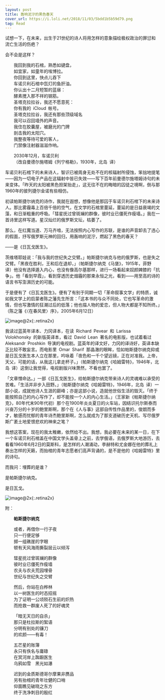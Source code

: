 ```yaml
---
layout: post
title: 轰响泥泞的黑色春天
cover_url: https://i.loli.net/2018/11/03/5bdd1b5b59d79.png
tag: Read
---
```


试想一下，在未来，出生于21世纪的诗人将用怎样的意象描绘极权政治的罪愆和流亡生活的伤疤？

会不会是这样？

&emsp;&emsp;我回到我的石棺，熟悉如键盘，   
&emsp;&emsp;如宜家，如童年的埃博拉。   
&emsp;&emsp;你回到这里，快点儿吞下   
&emsp;&emsp;车诺贝利石棺中氙灯的鱼肝油。   
&emsp;&emsp;你认出十二月短暂的蓝昼：   
&emsp;&emsp;酵素搅入那不祥的钢筋。   
&emsp;&emsp;圣塔克拉拉谷，我还不愿意死：   
&emsp;&emsp;你有我的&ensp;iCloud&ensp;帐号。   
&emsp;&emsp;圣塔克拉拉谷，我还有那些顶级域名   
&emsp;&emsp;我可以召回墙外的声音。   
&emsp;&emsp;我住在胶囊屋，被磨光的门牌   
&emsp;&emsp;剖击我的太阳穴。   
&emsp;&emsp;我整夜等待可爱的客人，   
&emsp;&emsp;门禁像注射器滋滋作响。

&emsp;&emsp;2030年12月，车诺贝利   
&emsp;&emsp;（改自曼德尔施塔姆《列宁格勒》，1930年，北岛&ensp;译）

车诺贝利石棺下的未来诗人，智识已被周身无处不在的核辐射所侵蚀，笨拙地提笔——因为一切电子产品在这辐射中皆已失效——写下百年前曼德尔施塔姆诗句的未来变体。「昨天的太阳被黑色担架抬走」，这无往不在的晦暗的囚徒之境啊，倒与那1960年的彼列捷尔金诺有些相仿。

初读帕斯捷尔纳克的诗作，我就在遐想，想像他是那囚于车诺贝利石棺下的未来诗人。那比雾霾毒上百倍千倍的空气，在文学的石棺里蔓延，蔓延的是日益衰竭的文藻，和日渐粗重的呼吸。「彗星抚过曾斑斓的群像，彼时业已僵死作瘦墙。」我在一首诗里这样写道。星汉灿烂的俄罗斯文坛，枯萎了。

那么，在红魔当道、万马齐喑，无法按照内心写作的苏联，是谁的声音卸去了违心的假面，抒写俄罗斯元神的回归，用轰响的泥泞，燃起了黑色的春天？

——是《日瓦戈医生》。

茨维塔耶娃说：「我与我的世纪失之交臂。」帕斯捷尔纳克与他的俄罗斯，也是失之交臂。「黑夜在胜利，王和后在退却，」（帕斯捷尔纳克《马堡》，1915年，菲野&ensp;译）他没有选择遁入内心，也没有像高尔基那样，进行一场看起来奴颜婢膝的「抗争」。他「看到早霞」，看到穿透历史烟霾的那束永恒之光，看到——用至高的诗的语言书写澎湃历史的可能。

于是便有了《日瓦戈医生》。便有了有别于同期一切「革命叙事文学」的特质，诚如我文学上的启蒙者陈之藩先生所言：「这本书的与众不同处，它也写革命的激情，但也写激情的狂潮过后的低落；他也描人物的爱恋，但人物大都是不知所终。」（陈之藩《〈在春风里〉序》，2005年6月12日）

![image@2x](https://i.loli.net/2018/11/03/5bdd1b5d0b494.jpg){:.retina2x}

我读过蓝英年译本、力冈译本，在读&ensp;Richard&ensp;Pevear&ensp;和&ensp;Larissa&ensp;Volokhonsky&ensp;的新版英译本，看过&ensp;David&ensp;Lean&ensp;著名的电影版，也试着看过&ensp;Aleksandr&ensp;Proshkin&ensp;导演的电视剧。蓝英年的译文好，力冈的译诗好，英译本缺乏比较不敢妄言。而电影里&ensp;Omar&ensp;Sharif&ensp;那晶澈的眼眸，恰如帕斯捷尔纳克抑或是日瓦戈医生本人立在那里，吟咏着「夜色和一千个望远镜，正在对准我。上帝，天父，可能的话，从我这儿拿走杯子。」（帕斯捷尔纳克《哈姆雷特》，1946年，北岛&ensp;译）这倒让我觉得，电视剧版兴味萧然，不看也罢了。

「文章憎命达。」一部《日瓦戈医生》，给帕斯捷尔纳克带来诗人的灵魂难以承受的苦难。「生活并非步入田野。」（帕斯捷尔纳克《哈姆雷特》，1946年，北岛&ensp;译）一部小说，成就他诗人生涯的巅峰；亦是这部小说，造就他世俗生活的毁灭。「终于能按照自己的内心写作了，却不能按一个人的内心生活。」（王家新《帕斯捷尔纳克》，80年代末90年代初）那个在1900年炎炎夏日的火车站，因结识托尔斯泰而兴奋万分的十岁的鲍里斯啊，那个在《人与事》这部自传性作品里的，俊朗而多才，敏感而忧郁的青年诗杰鲍里斯啊，怎么就成为了那支道破历史天机、写尽俄罗斯广袤土地爱恨悲欢的神来之笔？

我想这答案，现在的我太稚嫩，依然给不出。我想，我必要在未来的某一日，在下一个车诺贝利石棺盖在中国文学头盖骨上之前，去学俄语，去俄罗斯大地游历，去看看1960年6月2日的莫斯科，是怎样的人潮涌动，李赫特和尤金娜在他的葬礼上奏出怎样的天籁，而抬棺的青年志愿者们高声背诵的，是不是他的《哈姆雷特》里的诗句。

而我问：埋葬的是谁？

是帕斯捷尔纳克。

是日瓦戈。

![image@2x](https://i.loli.net/2018/11/03/5bdd1b5ce7597.jpg){:.retina2x}

附：

&emsp;&emsp;**帕斯捷尔纳克**

&emsp;&emsp;或者，再借你一行子夜   
&emsp;&emsp;只一行便足够   
&emsp;&emsp;掷一组礁崖的字眼   
&emsp;&emsp;顿有天风海雨撕裂层云以倾泻

&emsp;&emsp;彗星抚过曾斑斓的群像   
&emsp;&emsp;彼时业已僵死作瘦墙   
&emsp;&emsp;农夫与农夫荒园埋骨   
&emsp;&emsp;世纪与世纪失之交臂

&emsp;&emsp;然后，你站在白桦林   
&emsp;&emsp;以一树医生的时态招摇   
&emsp;&emsp;为了证明一公顷陨石生前的炽热   
&emsp;&emsp;而抢救一群废人死了的好魂灵

&emsp;&emsp;「暗无天日的自杀」   
&emsp;&emsp;那只是杜拉斯的絮语   
&emsp;&emsp;分明有别处的镰刀   
&emsp;&emsp;的欢颜——有毒！

&emsp;&emsp;五芒星的账簿   
&emsp;&emsp;永只有佚名与庸碌   
&emsp;&emsp;在冥河岸上踟蹰医生   
&emsp;&emsp;乌鸦如雪&emsp;黑光如瀑

&emsp;&emsp;迟到的金质斯德哥尔摩果非赝品   
&emsp;&emsp;另有抬棺的青年壮健的口哨   
&emsp;&emsp;仰面瞧见破晓之东方   
&emsp;&emsp;终于洗净刺目的殷红

